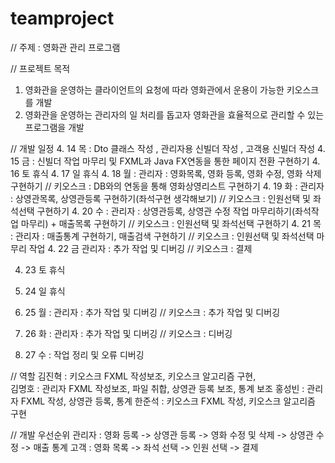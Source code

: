 # teamproject

// 주제 : 영화관 관리 프로그램

// 프로젝트 목적 
1. 영화관을 운영하는 클라이언트의 요청에 따라 영화관에서 운용이 가능한 키오스크를 개발
2. 영화관을 운영하는 관리자의 일 처리를 돕고자 영화관을 효율적으로 관리할 수 있는 프로그램을 개발

// 개발 일정
4. 14 목 : Dto 클래스 작성 , 관리자용 신빌더 작성 , 고객용 신빌더 작성
4. 15 금 : 신빌더 작업 마무리 및 FXML과 Java FX연동을 통한 페이지 전환 구현하기
4. 16 토 휴식
4. 17 일 휴식
4. 18 월 : 관리자 : 영화목록, 영화 등록, 영화 수정, 영화 삭제 구현하기 // 키오스크 : DB와의 연동을 통해 영화상영리스트 구현하기
4. 19 화 : 관리자 : 상영관목록, 상영관등록 구현하기(좌석구현 생각해보기) // 키오스크 : 인원선택 및 좌석선택 구현하기
4. 20 수 : 관리자 : 상영관등록, 상영관 수정 작업 마무리하기(좌석작업 마무리) + 매출목록 구현하기 // 키오스크 : 인원선택 및 좌석선택 구현하기
4. 21 목 : 관리자 : 매출통계 구현하기, 매출검색 구현하기 // 키오스크 : 인원선택 및 좌석선택 마무리 작업
4. 22 금 	관리자 : 추가 작업 및 디버깅 // 키오스크 : 결제

4. 23 토 휴식
4. 24 일 휴식

4. 25 월 : 관리자 : 추가 작업 및 디버깅 // 키오스크 : 추가 작업 및 디버깅
4. 26 화 : 관리자 : 추가 작업 및 디버깅 // 키오스크 : 디버깅
4. 27 수 : 작업 정리 및 오류 디버깅

// 역할 
김진혁 : 키오스크 FXML 작성보조, 키오스크 알고리즘 구현,  
김명호 : 관리자 FXML 작성보조, 파일 취합, 상영관 등록 보조, 통계 보조
홍성빈 : 관리자 FXML 작성, 상영관 등록, 통계
한준석 : 키오스크 FXML 작성, 키오스크 알고리즘 구현

// 개발 우선순위 
관리자 : 영화 등록 -> 상영관 등록 -> 영화 수정 및 삭제 -> 상영관 수정 -> 매출 통계 
고객 : 영화 목록 -> 좌석 선택 -> 인원 선택 -> 결제 

